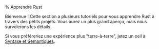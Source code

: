 % Apprendre Rust


Bienvenue ! Cette section a plusieurs tutoriels pour vous apprendre Rust à travers des petits projets. Vous aurez un plus grand aperçu, mais nous survolerons les détails.

Si vous préféreriez une expérience plus "terre-à-terre", jetez un oeil à [Syntaxe et Semantiques][ss].

[ss]: syntaxe-et-semantiques.html

